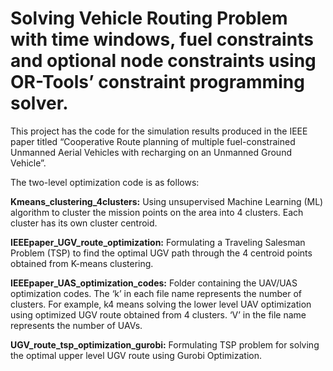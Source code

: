 # Solving Vehicle Routing Problem with time windows, fuel constraints and optional node constraints using OR-Tools’ constraint programming solver.

This project has the code for the simulation results produced in the IEEE paper titled “Cooperative Route planning of multiple fuel-constrained Unmanned Aerial Vehicles with recharging on an Unmanned Ground Vehicle”.

The two-level optimization code is as follows:

**Kmeans_clustering_4clusters:**  Using unsupervised Machine Learning (ML) algorithm to cluster the mission points on the area into 4 clusters. Each cluster has its own cluster centroid.

**IEEEpaper_UGV_route_optimization:**  Formulating a Traveling Salesman Problem (TSP) to find the optimal UGV path through the 4 centroid points obtained from K-means clustering.

**IEEEpaper_UAS_optimization_codes:**  Folder containing the UAV/UAS optimization codes. The ‘k’ in each file name represents the number of clusters. For example, k4 means solving the lower level UAV optimization using optimized UGV route obtained from 4 clusters. ‘V’ in the file name represents the number of UAVs.

**UGV_route_tsp_optimization_gurobi:**  Formulating TSP problem for solving the optimal upper level UGV route using Gurobi Optimization.
